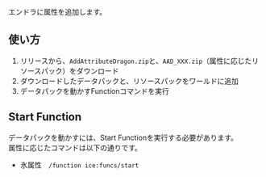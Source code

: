 エンドラに属性を追加します。

## 使い方
1. リリースから、`AddAttributeDragon.zip`と、`AAD_XXX.zip`（属性に応じたリソースパック）をダウンロード 
2. ダウンロードしたデータパックと、リソースパックをワールドに追加
3. データパックを動かすFunctionコマンドを実行

## Start Function
データパックを動かすには、Start Functionを実行する必要があります。  
属性に応じたコマンドは以下の通りです。

- 氷属性　`/function ice:funcs/start`
